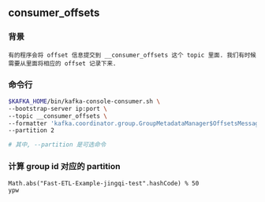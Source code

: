 ## consumer_offsets
### 背景
    有的程序会将 offset 信息提交到 __consumer_offsets 这个 topic 里面. 我们有时候需要从里面将相应的 offset 记录下来.
### 命令行
```bash
$KAFKA_HOME/bin/kafka-console-consumer.sh \
--bootstrap-server ip:port \
--topic __consumer_offsets \
--formatter 'kafka.coordinator.group.GroupMetadataManager$OffsetsMessageFormatter' \
--partition 2

# 其中, --partition 是可选命令
```

### 计算 group id 对应的 partition
    Math.abs("Fast-ETL-Example-jingqi-test".hashCode) % 50
    ypw